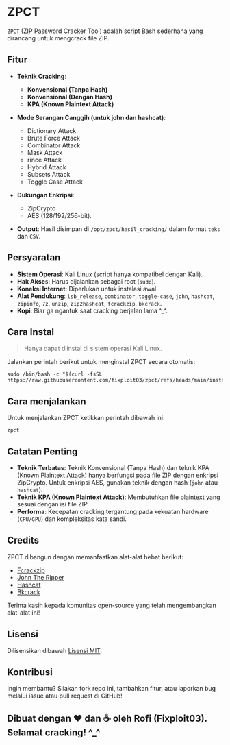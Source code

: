 # ZPCT

`ZPCT` (ZIP Password Cracker Tool) adalah script Bash sederhana yang dirancang untuk mengcrack file ZIP.

## Fitur

- **Teknik Cracking**:
  
  - **Konvensional (Tanpa Hash)**
  - **Konvensional (Dengan Hash)**
  - **KPA (Known Plaintext Attack)**
    
- **Mode Serangan Canggih (untuk john dan hashcat)**:
  - Dictionary Attack
  - Brute Force Attack
  - Combinator Attack
  - Mask Attack
  - rince Attack
  - Hybrid Attack
  - Subsets Attack
  - Toggle Case Attack
    
 
- **Dukungan Enkripsi**:
  
  - ZipCrypto
  - AES (128/192/256-bit).
    
- **Output**: Hasil disimpan di `/opt/zpct/hasil_cracking/` dalam format `teks` dan `CSV`.
    
## Persyaratan

- **Sistem Operasi**: Kali Linux (script hanya kompatibel dengan Kali).
- **Hak Akse**s: Harus dijalankan sebagai root (`sudo`).
- **Koneksi Internet**: Diperlukan untuk instalasi awal.
- **Alat Pendukung**:
        `lsb_release`, `combinator`, `toggle-case`, `john`, `hashcat`, `zipinfo`, `7z`, `unzip`, `zip2hashcat`, `fcrackzip`, `bkcrack`.
- **Kopi**: Biar ga ngantuk saat cracking berjalan lama ^_^.
  
## Cara Instal

> Hanya dapat diinstal di sistem operasi Kali Linux.

Jalankan perintah berikut untuk menginstal ZPCT secara otomatis:

```
sudo /bin/bash -c "$(curl -fsSL https://raw.githubusercontent.com/fixploit03/zpct/refs/heads/main/instal.sh)"
```

## Cara menjalankan 

Untuk menjalankan ZPCT ketikkan perintah dibawah ini:

```
zpct
```

## Catatan Penting 

- **Teknik Terbatas**: Teknik Konvensional (Tanpa Hash) dan teknik KPA (Known Plaintext Attack) hanya berfungsi pada file ZIP dengan enkripsi ZipCrypto. Untuk enkripsi AES, gunakan teknik dengan hash (`john` atau `hashcat`).
- **Teknik KPA (Known Plaintext Attack)**: Membutuhkan file plaintext yang sesuai dengan isi file ZIP.
- **Performa**: Kecepatan cracking tergantung pada kekuatan hardware (`CPU/GPU`) dan kompleksitas kata sandi.

  
## Credits

ZPCT dibangun dengan memanfaatkan alat-alat hebat berikut:

- [Fcrackzip](http://oldhome.schmorp.de/marc/fcrackzip.html)
- [John The Ripper](https://github.com/openwall/john)
- [Hashcat](https://github.com/hashcat/hashcat)
- [Bkcrack](https://github.com/kimci86/bkcrack)

Terima kasih kepada komunitas open-source yang telah mengembangkan alat-alat ini!

## Lisensi

Dilisensikan dibawah [Lisensi MIT](https://github.com/fixploit03/zpct/blob/main/LICENSE).

## Kontribusi

Ingin membantu? Silakan fork repo ini, tambahkan fitur, atau laporkan bug melalui issue atau pull request di GitHub!

## Dibuat dengan ❤️ dan ☕ oleh Rofi (Fixploit03). Selamat cracking! ^_^
